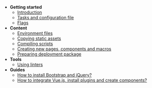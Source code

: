 * **Getting started**
  * [Introduction](introduction.md)
  * [Tasks and configuration file](tasks.md)
  * [Flags](flags.md)
* **Content**
  * [Environment files]()
  * [Copying static assets]()
  * [Compiling scripts]()
  * [Creating new pages, components and macros]()
  * [Preparing deployment package]()
* **Tools**
  * [Using linters]()
* **Guides**
  * [How to install Bootstrap and jQuery?]()
  * [How to integrate Vue.js, install plugins and create components?]()
